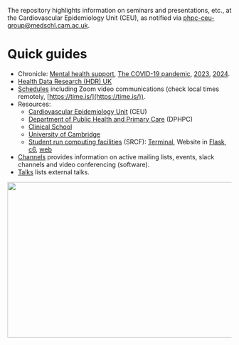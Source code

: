The repository highlights information on seminars and presentations, etc., at the Cardiovascular Epidemiology Unit (CEU), as notified via <a href="mailto:phpc-ceu-group@medschl.cam.ac.uk">phpc-ceu-group@medschl.cam.ac.uk</a>.

# Quick guides

* Chronicle: [Mental health support](mhs.md), [The COVID-19 pandemic](COVID-19.md), [2023](2023.md), [2024](2024.md).
* [Health Data Research (HDR) UK](HDR-UK.md)
* [Schedules](schedules.md) including Zoom video communications (check local times remotely, [https://time.is/](https://time.is/)).
* Resources: 
    - [Cardiovascular Epidemiology Unit](CEU.md) (CEU)
    - [Department of Public Health and Primary Care](DPHPC.md) (DPHPC)
    - [Clinical School](School.md)
    - [University of Cambridge](University.md)
    - [Student run computing facilities](https://www.srcf.net) (SRCF): [Terminal](https://www.srcf.net/terminal/), Website in [Flask](Flask.md), [c6](c6.md), [web](web.md)
* [Channels](channels.md) provides information on active mailing lists, events, slack channels and video conferencing (software).
* [Talks](talks.md) lists external talks.

<a href="http://phdcomics.com/comics/archive.php?comicid=719"> <img src="http://phdcomics.com/comics/archive/phd060406s.gif" width="860" height="350" align="right"> </a>
